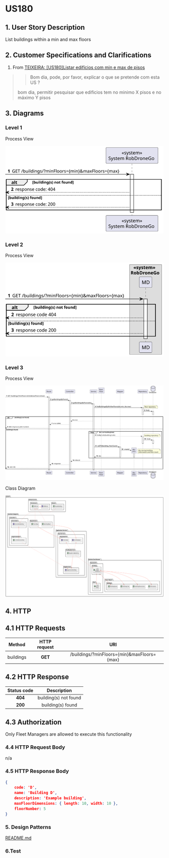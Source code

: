 # US180

## 1. User Story Description

List buildings within a min and max floors

## 2. Customer Specifications and Clarifications

1. From [TEIXEIRA: [US180]Listar edifícios com min e max de pisos](https://moodle.isep.ipp.pt/mod/forum/discuss.php?d=25150)

> > Bom dia, pode, por favor, explicar o que se pretende com esta US ?
>
> bom dia, permitir pesquisar que edificios tem no minimo X pisos e no máximo Y pisos

## 3. Diagrams

### Level 1

Process View

![process-view.svg](level1%2Fprocess-view.svg)

### Level 2

Process View

![process-view.svg](level2%2Fprocess-view.svg)

### Level 3

Process View

![process-view.svg](level3%2Fprocess-view.svg)

Class Diagram

![class-diagram.svg](level3%2Fclass-diagram.svg)

## 4. HTTP

## 4.1 HTTP Requests

|    Method    | HTTP request |          URI          |
|:------------:|:------------:|:---------------------:|
| buildings    |   **GET**    |  /buildings/?minFloors={min}&maxFloors={max}|


## 4.2 HTTP Response
| Status code |   Description   |
|:-----------:|:---------------:|
|   **404**   | building(s) not found |
|   **200**   | building(s) found |

## 4.3 Authorization

Only Fleet Managers are allowed to execute this functionality


### 4.4 HTTP Request Body

n/a

### 4.5 HTTP Response Body

```json
{
    code: 'D',
    name: 'Building D',
    description: 'Example building',
    maxFloorDimensions: { length: 10, width: 10 },
    floorNumber: 5
}
```

### 5. Design Patterns

[README.md](..%2Fgeneral-purpose%2FREADME.md)


### 6.Test

